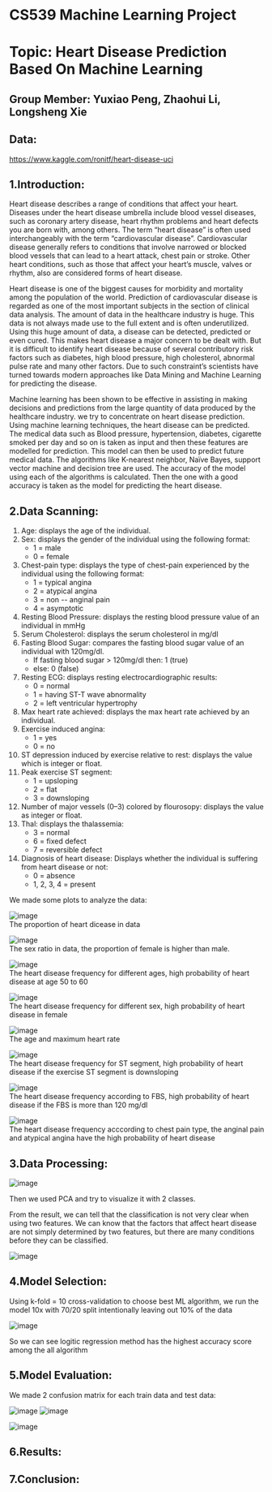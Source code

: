 CS539 Machine Learning Project
===
Topic: Heart Disease Prediction Based On Machine Learning
===

Group Member: Yuxiao Peng, Zhaohui Li, Longsheng Xie
---
Data:
---
https://www.kaggle.com/ronitf/heart-disease-uci


1.Introduction:
---
Heart disease describes a range of conditions that affect your heart. Diseases under the heart disease umbrella include blood vessel diseases, such as coronary artery disease, heart rhythm problems and heart defects you are born with, among others. The term “heart disease” is often used interchangeably with the term “cardiovascular disease”. Cardiovascular disease generally refers to conditions that involve narrowed or blocked blood vessels that can lead to a heart attack, chest pain or stroke. Other heart conditions, such as those that affect your heart’s muscle, valves or rhythm, also are considered forms of heart disease.

Heart disease is one of the biggest causes for morbidity and mortality among the population of the world. Prediction of cardiovascular disease is regarded as one of the most important subjects in the section of clinical data analysis. The amount of data in the healthcare industry is huge. This data is not always made use to the full extent and is often underutilized. Using this huge amount of data, a disease can be detected, predicted or even cured. This makes heart disease a major concern to be dealt with. But it is difficult to identify heart disease because of several contributory risk factors such as diabetes, high blood pressure, high cholesterol, abnormal pulse rate and many other factors. Due to such constraint’s scientists have turned towards modern approaches like Data Mining and Machine Learning for predicting the disease.

Machine learning has been shown to be effective in assisting in making decisions and predictions from the large quantity of data produced by the healthcare industry. we try to concentrate on heart disease prediction. Using machine learning techniques, the heart disease can be predicted. The medical data such as Blood pressure, hypertension, diabetes, cigarette smoked per day and so on is taken as input and then these features are modelled for prediction. This model can then be used to predict future medical data. The algorithms like K-nearest neighbor, Naïve Bayes, support vector machine and decision tree are used. The accuracy of the model using each of the algorithms is calculated. Then the one with a good accuracy is taken as the model for predicting the heart disease.

2.Data Scanning:
---
1. Age: displays the age of the individual.
2. Sex: displays the gender of the individual using the following format:
    * 1 = male
    * 0 = female
3. Chest-pain type: displays the type of chest-pain experienced by the individual using the following format:
    * 1 = typical angina
    * 2 = atypical angina
    * 3 = non -- anginal pain
    * 4 = asymptotic
4. Resting Blood Pressure: displays the resting blood pressure value of an individual in mmHg
5. Serum Cholesterol: displays the serum cholesterol in mg/dl
6. Fasting Blood Sugar: compares the fasting blood sugar value of an individual with 120mg/dl.
    * If fasting blood sugar > 120mg/dl then: 1 (true)
    * else: 0 (false)
7. Resting ECG: displays resting electrocardiographic results:
    * 0 = normal
    * 1 = having ST-T wave abnormality
    * 2 = left ventricular hypertrophy
8. Max heart rate achieved: displays the max heart rate achieved by an individual.
9. Exercise induced angina:
    * 1 = yes
    * 0 = no
10. ST depression induced by exercise relative to rest: displays the value which is integer or float.
11. Peak exercise ST segment:
    * 1 = upsloping
    * 2 = flat
    * 3 = downsloping
12. Number of major vessels (0–3) colored by flourosopy: displays the value as integer or float.
13. Thal: displays the thalassemia:
    * 3 = normal
    * 6 = fixed defect
    * 7 = reversible defect
14. Diagnosis of heart disease: Displays whether the individual is suffering from heart disease or not:
    * 0 = absence
    * 1, 2, 3, 4 = present

We made some plots to analyze the data:

![image](image/001.png)  
The proportion of heart dicease in data

![image](image/002.png)  
The sex ratio in data, the proportion of female is higher than male.

![image](image/003.png)  
The heart disease frequency for different ages, high probability of heart disease at age 50 to 60

![image](image/004.png)  
The heart disease frequency for different sex, high probability of heart disease in female

![image](image/005.png)  
The age and maximum heart rate

![image](image/006.png)  
The heart disease frequency for ST segment, high probability of heart disease if the exercise ST segment is downsloping

![image](image/007.png)  
The heart disease frequency according to FBS, high probability of heart disease if the FBS is more than 120 mg/dl

![image](image/008.png)  
The heart disease frequency acccording to chest pain type, the anginal pain and atypical angina have the high probability of heart disease

3.Data Processing:
---
![image](image/009.png)

Then we used PCA and try to visualize it with 2 classes.

From the result, we can tell that the classification is not very clear when using two features. We can know that the factors that affect heart disease are not simply determined by two features, but there are many conditions before they can be classified.

![image](image/010.png)

4.Model Selection:
---
Using k-fold = 10 cross-validation to choose best ML algorithm, we run the model 10x with 70/20 split intentionally leaving out 10% of the data

![image](image/011.png)

So we can see logitic regression method has the highest accuracy score among the all algorithm

5.Model Evaluation:
---
We made 2 confusion matrix for each train data and test data:

![image](image/012.png)
![image](image/013.png)

![image](image/014.png)

6.Results:
---

7.Conclusion:
---


